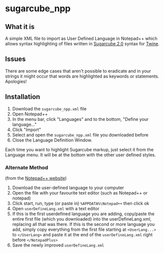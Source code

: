 # sugarcube_npp
## What it is
A simple XML file to import as User Defined Language in Notepad++ which allows syntax highlighting of files written in [Sugarcube 2.0](https://www.motoslave.net/sugarcube/2/) syntax for [Twine](https://twinery.org/).

## Issues
There are some edge cases that aren't possible to eradicate and in your strings it might occur that words are highlighted as keywords or statements. Apologies!

## Installation

1. Download the `sugarcube_npp.xml` file
2. Open Notepad++
3. In the menu bar, click "Languages" and to the bottom, "Define your language..."
4. Click "Import"
5. Select and open the `sugarcube_npp.xml` file you downloaded before
6. Close the Language Definition Window.

Each time you want to highlight Sugarcube markup, just select it from the Language menu. It will be at the bottom with the other user defined styles.

### Alternate Method
(from the [Notepad++ website](http://notepad-plus.sourceforge.net/uk/site.htm))

1. Download the user-defined language to your computer
2. Open the file with your favourite text editor (such as Notepad++ or notepad)
3. Click start, run, type (or paste in) `%APPDATA%\Notepad++` then click ok
4. Open `userDefineLang.xml` with a text editor
5. If this is the first userdefined language you are adding, copy/paste the entire first file (which you downloaded) into the userDefineLang.xml, replacing all that was there. If this is the second or more language you add, simply copy everything from the first file starting at `<UserLang...>` to `</UserLang>` and paste it at the end of the `userDefineLang.xml` right before `</NotepadPlus>`
6. Save the newly improved `userDefineLang.xml`
